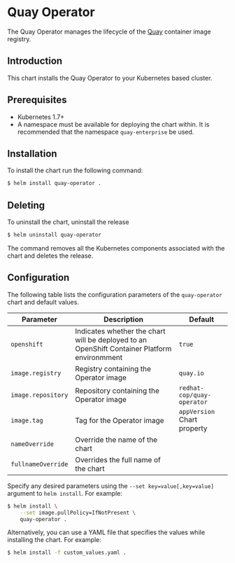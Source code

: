 # Quay Operator

The Quay Operator manages the lifecycle of the [Quay](https://www.openshift.com/products/quay) container image registry.

## Introduction

This chart installs the Quay Operator to your Kubernetes based cluster.

## Prerequisites

- Kubernetes 1.7+
- A namespace must be available for deploying the chart within. It is recommended that the namespace `quay-enterprise` be used.

## Installation

To install the chart run the following command:

```bash
$ helm install quay-operator .
```

## Deleting

To uninstall the chart, uninstall the release

```bash
$ helm uninstall quay-operator
```

The command removes all the Kubernetes components associated with the chart and deletes the release.

## Configuration

The following table lists the configuration parameters of the `quay-operator` chart and default values.

|             Parameter            |            Description            |                  Default                  |
|----------------------------------|-----------------------------------|-------------------------------------------|
| `openshift`                 | Indicates whether the chart will be deployed to an OpenShift Container Platform environmment          | `true`        |
| `image.registry`                      | Registry containing the Operator image               | `quay.io`             |
| `image.repository`                     | Repository containing the Operator image              | `redhat-cop/quay-operator`            |
| `image.tag`         | Tag for the Operator image              |  `appVersion` Chart property                         |
| `nameOverride`                | Override the name of the chart                     |                                   |
| `fullnameOverride`         | Overrides the full name of the chart                 |                                 |


Specify any desired parameters using the `--set key=value[,key=value]` argument to `helm install`. For example:

```bash
$ helm install \
    --set image.pullPolicy=IfNotPresent \
    quay-operator .
```

Alternatively, you can use a YAML file that specifies the values while installing the chart. For example:

```bash
$ helm install -f custom_values.yaml .
```